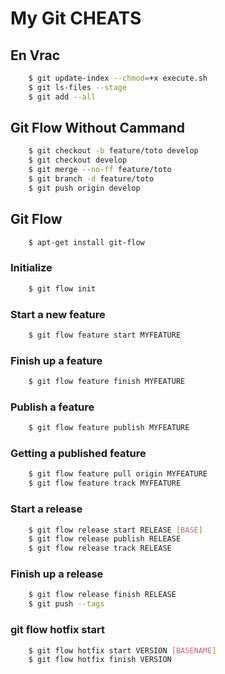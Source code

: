 # My Git CHEATS


## En Vrac
```sh
	$ git update-index --chmod=+x execute.sh
	$ git ls-files --stage
	$ git add --all
```
## Git Flow Without Cammand

```sh
	$ git checkout -b feature/toto develop
	$ git checkout develop
	$ git merge --no-ff feature/toto
	$ git branch -d feature/toto
	$ git push origin develop
```

## Git Flow
```sh
	$ apt-get install git-flow
```
### Initialize
```sh
	$ git flow init
```
### Start a new feature
```sh
	$ git flow feature start MYFEATURE
```
### Finish up a feature
```sh
	$ git flow feature finish MYFEATURE
```
### Publish a feature
```sh
	$ git flow feature publish MYFEATURE
```
### Getting a published feature
```sh
	$ git flow feature pull origin MYFEATURE
	$ git flow feature track MYFEATURE
```
### Start a release
```sh
	$ git flow release start RELEASE [BASE]
	$ git flow release publish RELEASE
	$ git flow release track RELEASE
```
### Finish up a release
```sh
	$ git flow release finish RELEASE
	$ git push --tags
```
### git flow hotfix start
```sh
	$ git flow hotfix start VERSION [BASENAME]
	$ git flow hotfix finish VERSION
```	